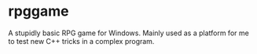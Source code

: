 # rpggame
A stupidly basic RPG game for Windows. Mainly used as a platform for me to test new C++ tricks in a complex program.
